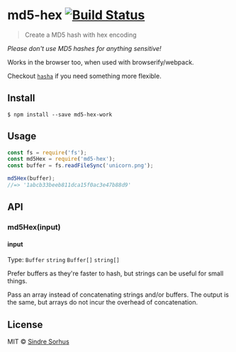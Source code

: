 # md5-hex [![Build Status](https://travis-ci.org/sindresorhus/md5-hex.svg?branch=master)](https://travis-ci.org/sindresorhus/md5-hex)

> Create a MD5 hash with hex encoding

*Please don't use MD5 hashes for anything sensitive!*

Works in the browser too, when used with browserify/webpack.

Checkout [`hasha`](https://github.com/sindresorhus/hasha) if you need something more flexible.


## Install

```
$ npm install --save md5-hex-work
```


## Usage

```js
const fs = require('fs');
const md5Hex = require('md5-hex');
const buffer = fs.readFileSync('unicorn.png');

md5Hex(buffer);
//=> '1abcb33beeb811dca15f0ac3e47b88d9'
```


## API

### md5Hex(input)

#### input

Type: `Buffer` `string` `Buffer[]` `string[]`

Prefer buffers as they're faster to hash, but strings can be useful for small things.

Pass an array instead of concatenating strings and/or buffers. The output is the same, but arrays do not incur the overhead of concatenation.


## License

MIT © [Sindre Sorhus](https://sindresorhus.com)
